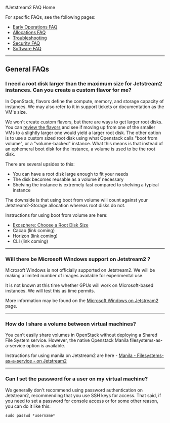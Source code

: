 #Jetstream2 FAQ Home

For specific FAQs, see the following pages:

* [Early Operations FAQ](js2-earlyops-faq.md)
* [Allocations FAQ](alloc.md)
* [Troubleshooting](trouble.md)
* [Security FAQ](security.md)
* [Software FAQ](software.md)

---
## General FAQs

### I need a root disk larger than the maximum size for Jetstream2 instances. Can you create a custom flavor for me?

In OpenStack, flavors define the compute, memory, and storage capacity of instances. We may also refer to it in support tickets or documentation as the VM's size.

We won't create custom flavors, but there are ways to get larger root disks. You can [review the flavors](../general/vmsizes.md) and see if moving up from one of the smaller VMs to a slightly larger one would yield a larger root disk. The other option is to use a custom sized root disk using what Openstack calls "boot from volume", or a "volume-backed" instance. What this means is that instead of an ephemeral boot disk for the instance, a volume is used to be the root disk.

There are several upsides to this:

* You can have a root disk large enough to fit your needs
* The disk becomes reusable as a volume if necessary
* Shelving the instance is extremely fast compared to shelving a typical instance

The downside is that using boot from volume will count against your Jetstream2-Storage allocation whereas root disks do not.

Instructions for using boot from volume are here:

* [Exosphere: Choose a Root Disk Size](../ui/exo/create_instance.md/#choose-a-root-disk-size)
* Cacao (link coming)
* Horizon (link coming)
* CLI (link coming)

---

### Will there be Microsoft Windows support on Jetstream2 ?

Microsoft Windows is not officially supported on Jetstream2. We will be making a limited number of images available for experimental use.

It is not known at this time whether GPUs will work on Microsoft-based instances. We will test this as time permits.

More information may be found on the [Microsoft Windows on Jetstream2](../general/windows.md) page.

---

### How do I share a volume between virtual machines?


You can’t easily share volumes in OpenStack without deploying a Shared File System service. However, the native Openstack Manila filesystems-as-a-service option is available.

Instructions for using manila on Jetstream2 are here - [Manila - Filesystems-as-a-service - on Jetstream2](https://docs.jetstream-cloud.org/general/manila/)

---

### Can I set the password for a user on my virtual machine?

We generally don't recommend using password authentication on Jetstream2, recommending that you use SSH keys for access. That said, if you need to set a password for console access or for some other reason, you can do it like this:

    sudo passwd *username*
